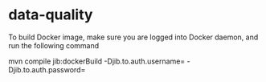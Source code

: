 # data-quality
To build Docker image, make sure you are logged into Docker daemon, and run the following command

mvn compile jib:dockerBuild -Djib.to.auth.username=<your-docker-username> -Djib.to.auth.password=<your-docker-password>
